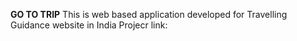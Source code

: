 **GO TO TRIP**
This is web based application developed for Travelling Guidance website in India
Projecr link:
